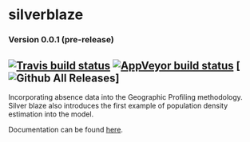 # silverblaze
### Version 0.0.1 (pre-release)
[![Travis build status](https://travis-ci.org/Michael-Stevens-27/silverblaze.svg?branch=master)](https://travis-ci.org/Michael-Stevens-27/silverblaze)
[![AppVeyor build status](https://ci.appveyor.com/api/projects/status/github/Michael-Stevens-27/silverblaze?branch=master&svg=true)](https://ci.appveyor.com/project/Michael-Stevens-27/silverblaze)
[![Github All Releases](https://img.shields.io/github/downloads/michael-stevens-27/silverblaze/total)]
--------------------------------------------------------------------------------------------------------------------------------

Incorporating absence data into the Geographic Profiling methodology. Silver blaze also introduces the first example of population density estimation into the model.

Documentation can be found [here](https://michael-stevens-27.github.io/silverblaze/).

